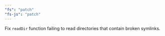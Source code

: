 ```yaml
---
"fs": "patch"
"fs-js": "patch"
---
```


Fix `readDir` function failing to read directories that contain broken symlinks.

